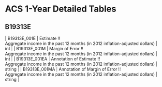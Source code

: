 # ACS 1-Year Detailed Tables

## B19313E

| B19313E_001E | Estimate !!<br>Aggregate income in the past 12 months (in 2012 inflation-adjusted dollars) | int |
| B19313E_001M | Margin of Error !!<br>Aggregate income in the past 12 months (in 2012 inflation-adjusted dollars) | int |
| B19313E_001EA | Annotation of Estimate !!<br>Aggregate income in the past 12 months (in 2012 inflation-adjusted dollars) | string |
| B19313E_001MA | Annotation of Margin of Error !!<br>Aggregate income in the past 12 months (in 2012 inflation-adjusted dollars) | string |

